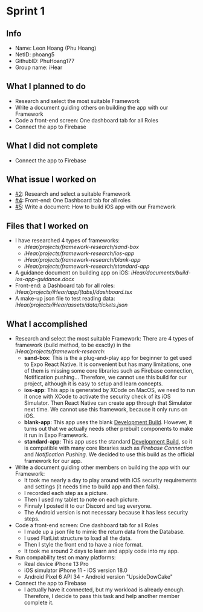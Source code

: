 # Sprint 1

## Info
- Name: Leon Hoang (Phu Hoang)
- NetID: phoang5
- GithubID: PhuHoang177
- Group name: iHear

## What I planned to do
- Research and select the most suitable Framework
- Write a document guiding others on building the app with our Framework
- Code a front-end screen: One dashboard tab for all Roles
- Connect the app to Firebase

## What I did not complete
- Connect the app to Firebase

## What issue I worked on
- [#2](https://github.com/utk-cs340-fall24/iHear/issues/2): Research and select a suitable Framework
- [#4](https://github.com/utk-cs340-fall24/iHear/issues/4): Front-end: One Dashboard tab for all roles
- [#5](https://github.com/utk-cs340-fall24/iHear/issues/5): Write a document: How to build iOS app with our Framework

## Files that I worked on
- I have researched 4 types of frameworks: 
    - *iHear/projects/framework-research/sand-box*
    - *iHear/projects/framework-research/ios-app*
    - *iHear/projects/framework-research/blank-app*
    - *iHear/projects/framework-research/standard-app*
- A guidance document on building app on iOS: *iHear/documents/build-ios-app-guidance.docx*
- Front-end: a Dashboard tab for all roles: *iHear/projects/iHear/app/(tabs)/dashboard.tsx*
- A make-up json file to test reading data: *iHear/projects/iHear/assets/data/tickets.json*

## What I accomplished
- Research and select the most suitable Framework: There are 4 types of framework (build method, to be exactly) in the *iHear/projects/framework-research*:
    - **sand-box**: This is the a plug-and-play app for beginner to get used to Expo React Native. It is convenient but has many limitations, one of them is missing some core libraries such as Firebase connection, Notification pushing... Therefore, we cannot use this build for our project, although it is easy to setup and learn concepts.
    - **ios-app**: This app is generated by XCode on MacOS, we need to run it once with XCode to activate the security check of its iOS Simulator. Then React Native can create app through that Simulator next time. We cannot use this framework, because it only runs on iOS.
    - **blank-app**: This app uses the blank [Development Build](https://docs.expo.dev/develop/development-builds/create-a-build/). However, it turns out that we actually needs other prebuilt components to make it run in Expo Framework.
    - **standard-app**: This app uses the standard [Development Build](https://docs.expo.dev/develop/development-builds/create-a-build/), so it is compatible with many core libraries such as *Firebase Connection* and *Notification Pushing*. We decided to use this build as the official framework for our app.
- Write a document guiding other members on building the app with our Framework:
    - It took me nearly a day to play around with iOS security requirements and settings (it needs time to build app and then fails).
    - I recorded each step as a picture.
    - Then I used my tablet to note on each picture.
    - Finnaly I posted it to our Discord and tag everyone.
    - The Android version is not necessary because it has less security steps.
- Code a front-end screen: One dashboard tab for all Roles
    - I made up a json file to mimic the return data from the Database.
    - I used FlatList structure to load all the data.
    - Then I style the front end to have a nice format.
    - It took me around 2 days to learn and apply code into my app.
- Run compability test on many platforms:
    - Real device iPhone 13 Pro
    - iOS simulator iPhone 11 - iOS version 18.0
    - Android Pixel 6 API 34 - Android version "UpsideDowCake"
- Connect the app to Firebase
    - I actually have it connected, but my workload is already enough. Therefore, I decide to pass this task and help another member complete it.